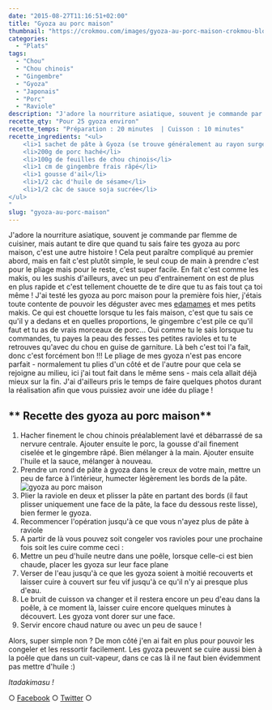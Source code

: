 ```yaml
---
date: "2015-08-27T11:16:51+02:00"
title: "Gyoza au porc maison"
thumbnail: "https://crokmou.com/images/gyoza-au-porc-maison-crokmou-blog-51.jpg"
categories:
  - "Plats"
tags:
  - "Chou"
  - "Chou chinois"
  - "Gingembre"
  - "Gyoza"
  - "Japonais"
  - "Porc"
  - "Raviole"
description: "J'adore la nourriture asiatique, souvent je commande par flemme de cuisiner, mais quand tu sais faire tes gyoza au porc maison, c'est une autre histoire !"
recette_qty: "Pour 25 gyoza environ"
recette_temps: "Préparation : 20 minutes  | Cuisson : 10 minutes"
recette_ingredients: "<ul>
	<li>1 sachet de pâte à Gyoza (se trouve généralement au rayon surgelé des épiceries asiat')</li>
	<li>200g de porc haché</li>
	<li>100g de feuilles de chou chinois</li>
	<li>1 cm de gingembre frais râpé</li>
	<li>1 gousse d'ail</li>
	<li>1/2 càc d'huile de sésame</li>
	<li>1/2 càc de sauce soja sucrée</li>
</ul>
"
slug: "gyoza-au-porc-maison"
---
```


J'adore la nourriture asiatique, souvent je commande par flemme de cuisiner, mais autant te dire que quand tu sais faire tes gyoza au porc maison, c'est une autre histoire ! Cela peut paraître compliqué au premier abord, mais en fait c'est plutôt simple, le seul coup de main à prendre c'est pour le pliage mais pour le reste, c'est super facile. En fait c'est comme les makis, ou les sushis d'ailleurs, avec un peu d'entrainement on est de plus en plus rapide et c'est tellement chouette de te dire que tu as fais tout ça toi même ! J'ai testé les gyoza au porc maison pour la première fois hier, j'étais toute contente de pouvoir les déguster avec mes [edamames](http://www.crokmou.com/2013/01/edamame-feve-de-soya) et mes petits makis. Ce qui est chouette lorsque tu les fais maison, c'est que tu sais ce qu'il y a dedans et en quelles proportions, le gingembre c'est pile ce qu'il faut et tu as de vrais morceaux de porc... Oui comme tu le sais lorsque tu commandes, tu payes la peau des fesses tes petites ravioles et tu te retrouves qu'avec du chou en guise de garniture. Là beh c'est toi l'a fait, donc c'est forcément bon !!! Le pliage de mes gyoza n'est pas encore parfait - normalement tu plies d'un côté et de l'autre pour que cela se rejoigne au milieu, ici j'ai tout fait dans le même sens - mais cela allait déjà mieux sur la fin. J'ai d'ailleurs pris le temps de faire quelques photos durant la réalisation afin que vous puissiez avoir une idée du pliage !

## ** Recette des gyoza au porc maison**

1.  Hacher finement le chou chinois préalablement lavé et débarrassé de sa nervure centrale. Ajouter ensuite le porc, la gousse d'ail finement ciselée et le gingembre râpé. Bien mélanger à la main. Ajouter ensuite l'huile et la sauce, mélanger à nouveau.
2.  Prendre un rond de pâte à gyoza dans le creux de votre main, mettre un peu de farce à l’intérieur, humecter légèrement les bords de la pâte.![gyoza au porc maison](https://crokmou.com/images/gyoza-au-porc-maison-crokmou-blog.jpg)
3.  Plier la raviole en deux et plisser la pâte en partant des bords (il faut plisser uniquement une face de la pâte, la face du dessous reste lisse), bien fermer le gyoza.
4.  Recommencer l'opération jusqu'à ce que vous n'ayez plus de pâte à raviole
5.  A partir de là vous pouvez soit congeler vos ravioles pour une prochaine fois soit les cuire comme ceci :
6.  Mettre un peu d'huile neutre dans une poêle, lorsque celle-ci est bien chaude, placer les gyoza sur leur face plane
7.  Verser de l'eau jusqu'à ce que les gyoza soient à moitié recouverts et laisser cuire à couvert sur feu vif jusqu'à ce qu'il n'y ai presque plus d'eau.
8.  Le bruit de cuisson va changer et il restera encore un peu d'eau dans la poêle, à ce moment là, laisser cuire encore quelques minutes à découvert. Les gyoza vont dorer sur une face.
9.  Servir encore chaud nature ou avec un peu de sauce !

Alors, super simple non ? De mon côté j'en ai fait en plus pour pouvoir les congeler et les ressortir facilement. Les gyoza peuvent se cuire aussi bien à la poêle que dans un cuit-vapeur, dans ce cas là il ne faut bien évidemment pas mettre d'huile :)

_Itadakimasu !_

○ [Facebook](https://www.facebook.com/crokmou.blog) ○ [Twitter](https://twitter.com/Crokmou) ○